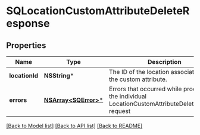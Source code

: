 # SQLocationCustomAttributeDeleteResponse

## Properties
Name | Type | Description | Notes
------------ | ------------- | ------------- | -------------
**locationId** | **NSString*** | The ID of the location associated with the custom attribute. | [optional] 
**errors** | [**NSArray&lt;SQError&gt;***](SQError.md) | Errors that occurred while processing the individual LocationCustomAttributeDeleteRequest request | [optional] 

[[Back to Model list]](../README.md#documentation-for-models) [[Back to API list]](../README.md#documentation-for-api-endpoints) [[Back to README]](../README.md)


